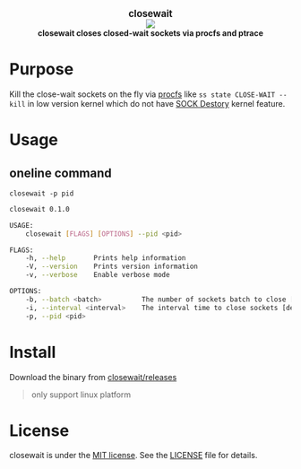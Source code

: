 <p align="center">
  <b>
    <span style="font-size:larger;">closewait</span>
  </b>
  <br />
   <a href="https://travis-ci.com/detailyang/closewait"><img src="https://travis-ci.com/detailyang/closewait.svg?token=thDZbmEQtVwYMM6yT8Dv&branch=master"/></a>
   <br />
   <b>closewait closes closed-wait sockets via procfs and ptrace</b>
</p>

# Purpose

Kill the close-wait sockets on the fly via [procfs](https://man7.org/linux/man-pages//man5/procfs.5.html) like `ss state CLOSE-WAIT --kill` in low version kernel which do not have [SOCK Destory](https://lwn.net/Articles/666592/) kernel feature.

# Usage

## oneline command

`closewait -p pid`

```bash
closewait 0.1.0

USAGE:
    closewait [FLAGS] [OPTIONS] --pid <pid>

FLAGS:
    -h, --help       Prints help information
    -V, --version    Prints version information
    -v, --verbose    Enable verbose mode

OPTIONS:
    -b, --batch <batch>          The number of sockets batch to close [default: 1024]
    -i, --interval <interval>    The interval time to close sockets [default: 1s]
    -p, --pid <pid>
```

# Install

Download the binary from [closewait/releases](https://github.com/detailyang/closewait/releases)

> only support linux platform

# License
closewait is under the [MIT license](/LICENSE). See the [LICENSE](/LICENSE) file for details.
